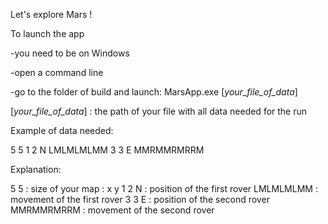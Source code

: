 Let's explore Mars !


To launch the app


-you need to be on Windows

-open a command line

-go to the folder of build and launch: MarsApp.exe [_your_file_of_data_]

[_your_file_of_data_] : the path of your file with all data needed for the run

Example of data needed:

5 5
1 2 N
LMLMLMLMM
3 3 E
MMRMMRMRRM


Explanation:


5 5 : size of your map : x y
1 2 N : position of the first rover
LMLMLMLMM : movement of the first rover
3 3 E : position of the second rover
MMRMMRMRRM : movement of the second rover
